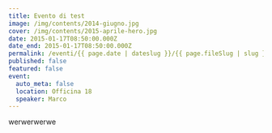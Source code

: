 ```yaml
---
title: Evento di test
image: /img/contents/2014-giugno.jpg
cover: /img/contents/2015-aprile-hero.jpg
date: 2015-01-17T08:50:00.000Z
date_end: 2015-01-17T08:50:00.000Z
permalink: /eventi/{{ page.date | dateslug }}/{{ page.fileSlug | slug }}/index.html
published: false
featured: false
event:
  auto_meta: false
  location: Officina 18
  speaker: Marco
---
```

werwerwerwe